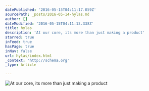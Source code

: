```yaml
---
datePublished: '2016-05-15T04:11:17.059Z'
sourcePath: _posts/2016-05-14-hylas.md
author: []
dateModified: '2016-05-15T04:11:13.338Z'
title: hylas
description: 'At our core, its more than just making a product'
starred: true
inFeed: true
hasPage: true
inNav: false
url: hylas/index.html
_context: 'http://schema.org'
_type: Article

---
```

![At our core, its more than just making a product](https://the-grid-user-content.s3-us-west-2.amazonaws.com/a9a5a907-f8b6-4e96-82d2-c91367369639.jpg)